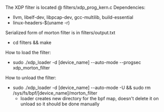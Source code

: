 The XDP filter is located @ filters/xdp_prog_kern.c
Dependencies:
* llvm, libelf-dev, libpcap-dev, gcc-multilib, build-essential
* linux-headers-$(uname -r)

Serialized form of morton filter is in filters/output.txt

* cd filters && make 

How to load the filter:

* sudo ./xdp_loader -d [device_name] --auto-mode --progsec xdp_morton_filter

How to unload the filter:
* sudo ./xdp_loader -d [device_name] --auto-mode -U && sudo rm /sys/fs/bpf/[device_name]/morton_filter
  * loader creates new directory for the bpf map, doesn't delete it on unload so it should be done manually